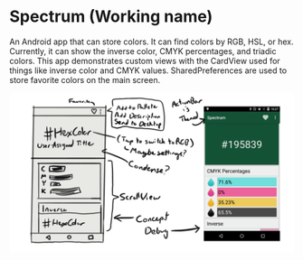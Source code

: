 # Spectrum (Working name)
An Android app that can store colors. It can find colors by RGB, HSL, or hex. Currently, it can show the inverse color, CMYK percentages, and triadic colors. This app demonstrates custom views with the CardView used for things like inverse color and CMYK values. SharedPreferences are used to store favorite colors on the main screen.

![alt text](screenshots/concept.png)

